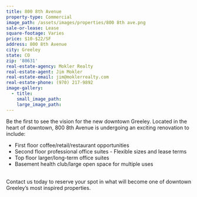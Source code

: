 ```yaml
---
title: 800 8th Avenue
property-type: Commercial
image_path: /assets/images/properties/800 8th ave.png
sale-or-lease: Lease
square-footage: Varies
price: $10-$22/SF
address: 800 8th Avenue
city: Greeley
state: CO
zip: '80631'
real-estate-agency: Mokler Realty
real-estate-agent: Jim Mokler
real-estate-email: jim@moklerrealty.com
real-estate-phone: (970) 217-9892
image-gallery:
  - title:
    small_image_path:
    large_image_path:
---
```



Be the first to see the vision for the new downtown Greeley. Located in the heart of downtown, 800 8th Avenue is undergoing an exciting renovation to include:

* First floor coffee/retail/restaurant opportunities
* Second floor professional office suites - Flexible sizes and lease terms
* Top floor larger/long-term office suites
* Basement health club/large open space for multiple uses


<br>Contact us today to reserve your spot in what will become one of downtown Greeley’s most inspired properties.